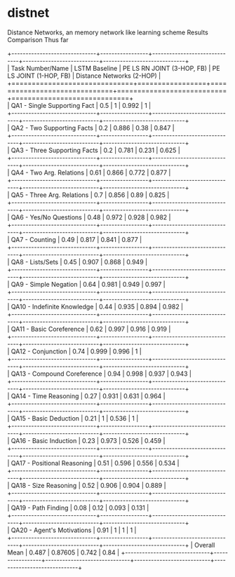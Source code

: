 # distnet
Distance Networks, an memory network like learning scheme
Results Comparison Thus far

+------------------------------+-----------------+------------------------------+---------------------------+-----------------------------+                                                                                                                                       
| Task Number/Name             |   LSTM Baseline |   PE LS RN JOINT (3-HOP, FB) |   PE LS JOINT (1-HOP, FB) |   Distance Networks (2-HOP) |                                                                                                                                       
+==============================+=================+==============================+===========================+=============================+                                                                                                                                       
| QA1 - Single Supporting Fact |           0.5   |                      1       |                     0.992 |                       1     |                                                                                                                                       
+------------------------------+-----------------+------------------------------+---------------------------+-----------------------------+                                                                                                                                       
| QA2 - Two Supporting Facts   |           0.2   |                      0.886   |                     0.38  |                       0.847 |                                                                                                                                       
+------------------------------+-----------------+------------------------------+---------------------------+-----------------------------+                                                                                                                                       
| QA3 - Three Supporting Facts |           0.2   |                      0.781   |                     0.231 |                       0.625 |                                                                                                                                       
+------------------------------+-----------------+------------------------------+---------------------------+-----------------------------+                                                                                                                                       
| QA4 - Two Arg. Relations     |           0.61  |                      0.866   |                     0.772 |                       0.877 |                                                                                                                                       
+------------------------------+-----------------+------------------------------+---------------------------+-----------------------------+                                                                                                                                       
| QA5 - Three Arg. Relations   |           0.7   |                      0.856   |                     0.89  |                       0.825 |                                                                                                                                       
+------------------------------+-----------------+------------------------------+---------------------------+-----------------------------+                                                                                                                                       
| QA6 - Yes/No Questions       |           0.48  |                      0.972   |                     0.928 |                       0.982 |                                                                                                                                       
+------------------------------+-----------------+------------------------------+---------------------------+-----------------------------+                                                                                                                                       
| QA7 - Counting               |           0.49  |                      0.817   |                     0.841 |                       0.877 |                                                                                                                                       
+------------------------------+-----------------+------------------------------+---------------------------+-----------------------------+                                                                                                                                       
| QA8 - Lists/Sets             |           0.45  |                      0.907   |                     0.868 |                       0.949 |                                                                                                                                       
+------------------------------+-----------------+------------------------------+---------------------------+-----------------------------+                                                                                                                                       
| QA9 - Simple Negation        |           0.64  |                      0.981   |                     0.949 |                       0.997 |                                                                                                                                       
+------------------------------+-----------------+------------------------------+---------------------------+-----------------------------+                                                                                                                                       
| QA10 - Indefinite Knowledge  |           0.44  |                      0.935   |                     0.894 |                       0.982 |                                                                                                                                       
+------------------------------+-----------------+------------------------------+---------------------------+-----------------------------+                                                                                                                                       
| QA11 - Basic Coreference     |           0.62  |                      0.997   |                     0.916 |                       0.919 |                                                                                                                                       
+------------------------------+-----------------+------------------------------+---------------------------+-----------------------------+                                                                                                                                       
| QA12 - Conjunction           |           0.74  |                      0.999   |                     0.996 |                       1     |                                                                                                                                       
+------------------------------+-----------------+------------------------------+---------------------------+-----------------------------+                                                                                                                                       
| QA13 - Compound Coreference  |           0.94  |                      0.998   |                     0.937 |                       0.943 |                                                                                                                                       
+------------------------------+-----------------+------------------------------+---------------------------+-----------------------------+                                                                                                                                       
| QA14 - Time Reasoning        |           0.27  |                      0.931   |                     0.631 |                       0.964 |                                                                                                                                       
+------------------------------+-----------------+------------------------------+---------------------------+-----------------------------+                                                                                                                                       
| QA15 - Basic Deduction       |           0.21  |                      1       |                     0.536 |                       1     |                                                                                                                                       
+------------------------------+-----------------+------------------------------+---------------------------+-----------------------------+                                                                                                                                       
| QA16 - Basic Induction       |           0.23  |                      0.973   |                     0.526 |                       0.459 |                                                                                                                                       
+------------------------------+-----------------+------------------------------+---------------------------+-----------------------------+                                                                                                                                       
| QA17 - Positional Reasoning  |           0.51  |                      0.596   |                     0.556 |                       0.534 |                                                                                                                                       
+------------------------------+-----------------+------------------------------+---------------------------+-----------------------------+                                                                                                                                       
| QA18 - Size Reasoning        |           0.52  |                      0.906   |                     0.904 |                       0.889 |                                                                                                                                       
+------------------------------+-----------------+------------------------------+---------------------------+-----------------------------+                                                                                                                                       
| QA19 - Path Finding          |           0.08  |                      0.12    |                     0.093 |                       0.131 |                                                                                                                                       
+------------------------------+-----------------+------------------------------+---------------------------+-----------------------------+                                                                                                                                       
| QA20 - Agent's Motivations   |           0.91  |                      1       |                     1     |                       1     |                                                                                                                                       
+------------------------------+-----------------+------------------------------+---------------------------+-----------------------------+
| Overall Mean                 |           0.487 |                      0.87605 |                     0.742 |                       0.84  |
+------------------------------+-----------------+------------------------------+---------------------------+-----------------------------+
